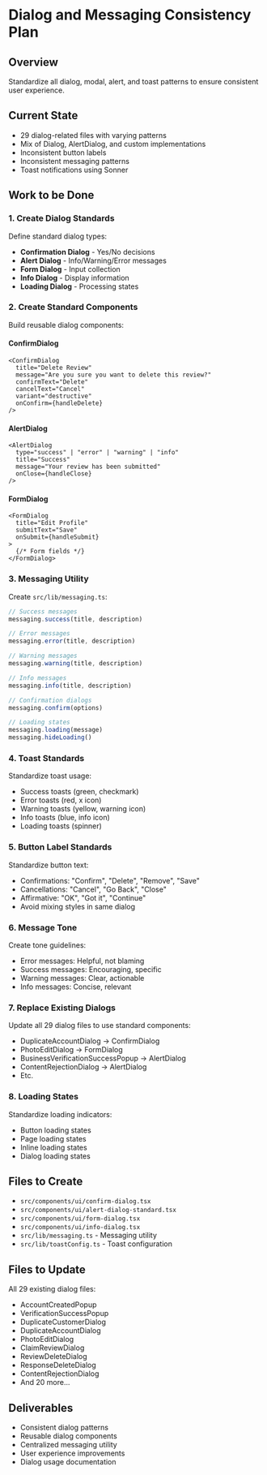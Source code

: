 # Dialog and Messaging Consistency Plan

## Overview
Standardize all dialog, modal, alert, and toast patterns to ensure consistent user experience.

## Current State
- 29 dialog-related files with varying patterns
- Mix of Dialog, AlertDialog, and custom implementations
- Inconsistent button labels
- Inconsistent messaging patterns
- Toast notifications using Sonner

## Work to be Done

### 1. Create Dialog Standards
Define standard dialog types:
- **Confirmation Dialog** - Yes/No decisions
- **Alert Dialog** - Info/Warning/Error messages
- **Form Dialog** - Input collection
- **Info Dialog** - Display information
- **Loading Dialog** - Processing states

### 2. Create Standard Components
Build reusable dialog components:

#### ConfirmDialog
```tsx
<ConfirmDialog
  title="Delete Review"
  message="Are you sure you want to delete this review?"
  confirmText="Delete"
  cancelText="Cancel"
  variant="destructive"
  onConfirm={handleDelete}
/>
```

#### AlertDialog
```tsx
<AlertDialog
  type="success" | "error" | "warning" | "info"
  title="Success"
  message="Your review has been submitted"
  onClose={handleClose}
/>
```

#### FormDialog
```tsx
<FormDialog
  title="Edit Profile"
  submitText="Save"
  onSubmit={handleSubmit}
>
  {/* Form fields */}
</FormDialog>
```

### 3. Messaging Utility
Create `src/lib/messaging.ts`:

```typescript
// Success messages
messaging.success(title, description)

// Error messages
messaging.error(title, description)

// Warning messages
messaging.warning(title, description)

// Info messages
messaging.info(title, description)

// Confirmation dialogs
messaging.confirm(options)

// Loading states
messaging.loading(message)
messaging.hideLoading()
```

### 4. Toast Standards
Standardize toast usage:
- Success toasts (green, checkmark)
- Error toasts (red, x icon)
- Warning toasts (yellow, warning icon)
- Info toasts (blue, info icon)
- Loading toasts (spinner)

### 5. Button Label Standards
Standardize button text:
- Confirmations: "Confirm", "Delete", "Remove", "Save"
- Cancellations: "Cancel", "Go Back", "Close"
- Affirmative: "OK", "Got it", "Continue"
- Avoid mixing styles in same dialog

### 6. Message Tone
Create tone guidelines:
- Error messages: Helpful, not blaming
- Success messages: Encouraging, specific
- Warning messages: Clear, actionable
- Info messages: Concise, relevant

### 7. Replace Existing Dialogs
Update all 29 dialog files to use standard components:
- DuplicateAccountDialog → ConfirmDialog
- PhotoEditDialog → FormDialog
- BusinessVerificationSuccessPopup → AlertDialog
- ContentRejectionDialog → AlertDialog
- Etc.

### 8. Loading States
Standardize loading indicators:
- Button loading states
- Page loading states
- Inline loading states
- Dialog loading states

## Files to Create
- `src/components/ui/confirm-dialog.tsx`
- `src/components/ui/alert-dialog-standard.tsx`
- `src/components/ui/form-dialog.tsx`
- `src/components/ui/info-dialog.tsx`
- `src/lib/messaging.ts` - Messaging utility
- `src/lib/toastConfig.ts` - Toast configuration

## Files to Update
All 29 existing dialog files:
- AccountCreatedPopup
- VerificationSuccessPopup
- DuplicateCustomerDialog
- DuplicateAccountDialog
- PhotoEditDialog
- ClaimReviewDialog
- ReviewDeleteDialog
- ResponseDeleteDialog
- ContentRejectionDialog
- And 20 more...

## Deliverables
- Consistent dialog patterns
- Reusable dialog components
- Centralized messaging utility
- User experience improvements
- Dialog usage documentation
